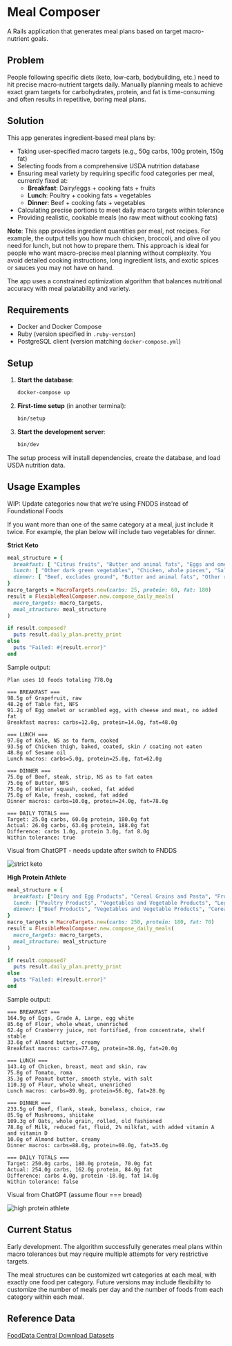 # Meal Composer

A Rails application that generates meal plans based on target macro-nutrient goals.

## Problem

People following specific diets (keto, low-carb, bodybuilding, etc.) need to hit precise macro-nutrient targets daily. Manually planning meals to achieve exact gram targets for carbohydrates, protein, and fat is time-consuming and often results in repetitive, boring meal plans.

## Solution

This app generates ingredient-based meal plans by:

- Taking user-specified macro targets (e.g., 50g carbs, 100g protein, 150g fat)
- Selecting foods from a comprehensive USDA nutrition database
- Ensuring meal variety by requiring specific food categories per meal, currently fixed at:
  - **Breakfast**: Dairy/eggs + cooking fats + fruits
  - **Lunch**: Poultry + cooking fats + vegetables
  - **Dinner**: Beef + cooking fats + vegetables
- Calculating precise portions to meet daily macro targets within tolerance
- Providing realistic, cookable meals (no raw meat without cooking fats)

**Note**: This app provides ingredient quantities per meal, not recipes. For example, the output tells you how much chicken, broccoli, and olive oil you need for lunch, but not how to prepare them. This approach is ideal for people who want macro-precise meal planning without complexity. You avoid detailed cooking instructions, long ingredient lists, and exotic spices or sauces you may not have on hand.

The app uses a constrained optimization algorithm that balances nutritional accuracy with meal palatability and variety.

## Requirements

- Docker and Docker Compose
- Ruby (version specified in `.ruby-version`)
- PostgreSQL client (version matching `docker-compose.yml`)

## Setup

1. **Start the database**:
   ```bash
   docker-compose up
   ```

2. **First-time setup** (in another terminal):
   ```bash
   bin/setup
   ```

3. **Start the development server**:
   ```bash
   bin/dev
   ```

The setup process will install dependencies, create the database, and load USDA nutrition data.

## Usage Examples

WIP: Update categories now that we're using FNDDS instead of Foundational Foods

If you want more than one of the same category at a meal, just include it twice. For example, the plan below will include two vegetables for dinner.

**Strict Keto**

```ruby
meal_structure = {
  breakfast: [ "Citrus fruits", "Butter and animal fats", "Eggs and omelets" ],
  lunch: [ "Other dark green vegetables", "Chicken, whole pieces", "Salad dressings and vegetable oils" ],
  dinner: [ "Beef, excludes ground", "Butter and animal fats", "Other red and orange vegetables", "Other dark green vegetables" ]
}
macro_targets = MacroTargets.new(carbs: 25, protein: 60, fat: 180)
result = FlexibleMealComposer.new.compose_daily_meals(
  macro_targets: macro_targets,
  meal_structure: meal_structure
)

if result.composed?
  puts result.daily_plan.pretty_print
else
  puts "Failed: #{result.error}"
end
```

Sample output:

```
Plan uses 10 foods totaling 778.0g

=== BREAKFAST ===
98.5g of Grapefruit, raw
48.2g of Table fat, NFS
91.2g of Egg omelet or scrambled egg, with cheese and meat, no added fat
Breakfast macros: carbs=12.0g, protein=14.0g, fat=48.0g

=== LUNCH ===
97.8g of Kale, NS as to form, cooked
93.5g of Chicken thigh, baked, coated, skin / coating not eaten
48.8g of Sesame oil
Lunch macros: carbs=5.0g, protein=25.0g, fat=62.0g

=== DINNER ===
75.0g of Beef, steak, strip, NS as to fat eaten
75.0g of Butter, NFS
75.0g of Winter squash, cooked, fat added
75.0g of Kale, fresh, cooked, fat added
Dinner macros: carbs=10.0g, protein=24.0g, fat=78.0g

=== DAILY TOTALS ===
Target: 25.0g carbs, 60.0g protein, 180.0g fat
Actual: 26.0g carbs, 63.0g protein, 188.0g fat
Difference: carbs 1.0g, protein 3.0g, fat 8.0g
Within tolerance: true
```

Visual from ChatGPT - needs update after switch to FNDDS

![strict keto](docs/images/strict-keto.png "strict keto")

**High Protein Athlete**

```ruby
meal_structure = {
  breakfast: ["Dairy and Egg Products", "Cereal Grains and Pasta", "Fruits and Fruit Juices", "Nut and Seed Products"],
  lunch: ["Poultry Products", "Vegetables and Vegetable Products", "Legumes and Legume Products", "Cereal Grains and Pasta"],
  dinner: ["Beef Products", "Vegetables and Vegetable Products", "Cereal Grains and Pasta", "Dairy and Egg Products", "Nut and Seed Products"]
}
macro_targets = MacroTargets.new(carbs: 250, protein: 180, fat: 70)
result = FlexibleMealComposer.new.compose_daily_meals(
  macro_targets: macro_targets,
  meal_structure: meal_structure
)

if result.composed?
  puts result.daily_plan.pretty_print
else
  puts "Failed: #{result.error}"
end
```

Sample output:

```
=== BREAKFAST ===
164.9g of Eggs, Grade A, Large, egg white
85.6g of Flour, whole wheat, unenriched
62.4g of Cranberry juice, not fortified, from concentrate, shelf stable
33.6g of Almond butter, creamy
Breakfast macros: carbs=77.0g, protein=38.0g, fat=20.0g

=== LUNCH ===
143.4g of Chicken, breast, meat and skin, raw
75.8g of Tomato, roma
35.3g of Peanut butter, smooth style, with salt
110.3g of Flour, whole wheat, unenriched
Lunch macros: carbs=89.0g, protein=56.0g, fat=28.0g

=== DINNER ===
233.5g of Beef, flank, steak, boneless, choice, raw
85.9g of Mushrooms, shiitake
109.3g of Oats, whole grain, rolled, old fashioned
78.8g of Milk, reduced fat, fluid, 2% milkfat, with added vitamin A and vitamin D
10.0g of Almond butter, creamy
Dinner macros: carbs=88.0g, protein=69.0g, fat=35.0g

=== DAILY TOTALS ===
Target: 250.0g carbs, 180.0g protein, 70.0g fat
Actual: 254.0g carbs, 162.0g protein, 84.0g fat
Difference: carbs 4.0g, protein -18.0g, fat 14.0g
Within tolerance: false
```

Visual from ChatGPT (assume flour === bread)

![high protein athlete](docs/images/high-protein-athlete.png "high protein athlete")

## Current Status

Early development. The algorithm successfully generates meal plans within macro tolerances but may require multiple attempts for very restrictive targets.

The meal structures can be customized wrt categories at each meal, with exactly one food per category. Future versions may include flexibility to customize the number of meals per day and the number of foods from each category within each meal.

## Reference Data

[FoodData Central Download Datasets](https://fdc.nal.usda.gov/download-datasets)

